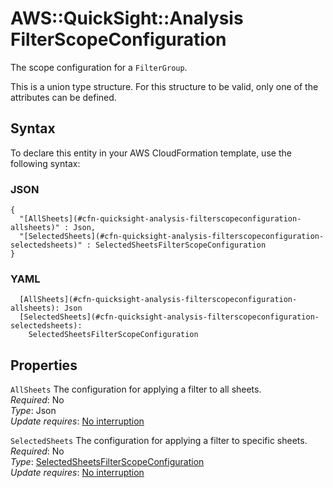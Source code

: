 # AWS::QuickSight::Analysis FilterScopeConfiguration<a name="aws-properties-quicksight-analysis-filterscopeconfiguration"></a>

The scope configuration for a `FilterGroup`\.

This is a union type structure\. For this structure to be valid, only one of the attributes can be defined\.

## Syntax<a name="aws-properties-quicksight-analysis-filterscopeconfiguration-syntax"></a>

To declare this entity in your AWS CloudFormation template, use the following syntax:

### JSON<a name="aws-properties-quicksight-analysis-filterscopeconfiguration-syntax.json"></a>

```
{
  "[AllSheets](#cfn-quicksight-analysis-filterscopeconfiguration-allsheets)" : Json,
  "[SelectedSheets](#cfn-quicksight-analysis-filterscopeconfiguration-selectedsheets)" : SelectedSheetsFilterScopeConfiguration
}
```

### YAML<a name="aws-properties-quicksight-analysis-filterscopeconfiguration-syntax.yaml"></a>

```
  [AllSheets](#cfn-quicksight-analysis-filterscopeconfiguration-allsheets): Json
  [SelectedSheets](#cfn-quicksight-analysis-filterscopeconfiguration-selectedsheets): 
    SelectedSheetsFilterScopeConfiguration
```

## Properties<a name="aws-properties-quicksight-analysis-filterscopeconfiguration-properties"></a>

`AllSheets`  <a name="cfn-quicksight-analysis-filterscopeconfiguration-allsheets"></a>
The configuration for applying a filter to all sheets\.  
*Required*: No  
*Type*: Json  
*Update requires*: [No interruption](https://docs.aws.amazon.com/AWSCloudFormation/latest/UserGuide/using-cfn-updating-stacks-update-behaviors.html#update-no-interrupt)

`SelectedSheets`  <a name="cfn-quicksight-analysis-filterscopeconfiguration-selectedsheets"></a>
The configuration for applying a filter to specific sheets\.  
*Required*: No  
*Type*: [SelectedSheetsFilterScopeConfiguration](aws-properties-quicksight-analysis-selectedsheetsfilterscopeconfiguration.md)  
*Update requires*: [No interruption](https://docs.aws.amazon.com/AWSCloudFormation/latest/UserGuide/using-cfn-updating-stacks-update-behaviors.html#update-no-interrupt)